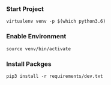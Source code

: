 ### Start Project
`virtualenv venv -p $(which python3.6)`

### Enable Environment
`source venv/bin/activate`

### Install Packges
`pip3 install -r requirements/dev.txt`

